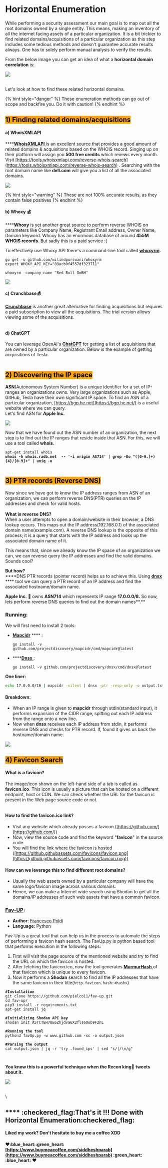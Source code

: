 # Horizontal Enumeration

While performing a security assessment our main goal is to map out all the root domains owned by a single entity. This means, making an inventory of all the internet facing assets of a particular organization. It is a bit trickier to find related domains/acquisitions of a particular organization as this step includes some tedious methods and doesn't guarantee accurate results always. One has to solely perform manual analysis to verify the results.

From the below image you can get an idea of what a **horizontal domain correlation** is:

![](../.gitbook/assets/enumeration-2-.png)

\
Let's look at how to find these related horizontal domains.

{% hint style="danger" %}
These enumeration methods can go out of scope and backfire you. Do it with caution!
{% endhint %}

## <mark style="background-color:orange;">1) Finding related domains/acquisitions</mark>

#### a) **WhoisXMLAPI**

****[**WhoisXMLAPI** ](https://www.whoisxmlapi.com/)is an excellent source that provides a good amount of related domains & acquisitions based on the WHOIS record. Singing up on their platform will assign you **500 free credits** which renews every month.\
Visit [https://tools.whoisxmlapi.com/reverse-whois-search](https://tools.whoisxmlapi.com/reverse-whois-search) . Searching with the root domain name like **dell.com** will give you a list of all the associated domains.

![](../.gitbook/assets/whoisxml.png)

{% hint style="warning" %}
These are not 100% accurate results, as they contain false positives &#x20;
{% endhint %}

#### b) **Whoxy** :moneybag:&#x20;

****[**Whoxy**](https://www.whoxy.com/) is yet another great source to perform reverse WHOIS on parameters like Company Name, Registrant Email address, Owner Name, Domain keyword. Whoxy has an enormous database of around **455M WHOIS records**. But sadly this is a paid service :(

To effectively use Whoxy API there's a command-line tool called [**whoxyrm**](https://github.com/MilindPurswani/whoxyrm)**.**

```
go get -u github.com/milindpurswani/whoxyrm
export WHOXY_API_KEY="89acb0f4557df3237l1"

whoxyrm -company-name "Red Bull GmBH"
```

![](../.gitbook/assets/whoxyrm.png)

#### c) Crunchbase:moneybag:&#x20;

[**Crunchbase**](https://www.crunchbase.com/) is another great alternative for finding acquisitions but requires a paid subscription to view all the acquisitions. The trial version allows viewing some of the acquisitions.

<figure><img src="../.gitbook/assets/crunchbase.png" alt=""><figcaption></figcaption></figure>

#### d) ChatGPT

You can leverage OpenAI's [**ChatGPT**](https://chat.openai.com/) for getting a list of acquisitions that are owned by a particular organization. Below is the example of getting acquisitions of Tesla.&#x20;

<figure><img src="../.gitbook/assets/ChatGPT acquistion.png" alt=""><figcaption></figcaption></figure>

##

## <mark style="background-color:orange;">2) Discovering the IP space</mark>

**ASN**(Autonomous System Number) is a unique identifier for a set of IP-ranges an organizations owns. Very large organizations such as Apple, GitHub, Tesla have their own significant IP space. To find an ASN of a particular organization, [https://bgp.he.net](https://bgp.he.net/) is a useful website where we can query.\
Let's find ASN for **Apple Inc.**

![](../.gitbook/assets/hurricane.png)

Now that we have found out the ASN number of an organization, the next step is to find out the IP ranges that reside inside that ASN. For this, we will use a tool called **whois.**

<pre class="language-bash"><code class="lang-bash">apt-get install whois
<strong>whois -h whois.radb.net  -- '-i origin AS714' | grep -Eo "([0-9.]+){4}/[0-9]+" | uniq -u
</strong></code></pre>

<figure><img src="../.gitbook/assets/whoiss.png" alt=""><figcaption></figcaption></figure>



## <mark style="background-color:orange;">3) PTR records (Reverse DNS)</mark>

Now since we have got to know the IP address ranges from ASN of an organization, we can perform reverse DNS(PTR) queries on the IP addresses and check for valid hosts.\
\
**What is reverse DNS?**\
When a user attempts to open a domain/website in their browser, a DNS lookup occurs. This maps out the IP address(192.168.0.1) of the associated domain name(example.com). A reverse DNS lookup is the opposite of this process; it is a query that starts with the IP address and looks up the associated domain name of it.

This means that, since we already know the IP space of an organization we can, we can reverse query the IP addresses and find the valid domains. Sounds cool?

**But how?**\
****DNS PTR records (pointer record) helps us to achieve this. Using [**dnsx**](https://github.com/projectdiscovery/dnsx) **** tool we can query a PTR record of an IP address and find the associated hostname/domain name.

**Apple Inc.** :apple:  owns **ASN714** which represents IP range **17.0.0.0/8.** So now, lets perform reverse DNS queries to find out the domain names**.**

### Running:

We will first need to install 2 tools:

*   [**Mapcidr**](https://github.com/projectdiscovery/mapcidr) **** :

    ```
    go install -v github.com/projectdiscovery/mapcidr/cmd/mapcidr@latest
    ```
*   ****[**Dnsx** ](https://github.com/projectdiscovery/dnsx):

    ```
    go install -v github.com/projectdiscovery/dnsx/cmd/dnsx@latest
    ```

**One liner:**

```bash
echo 17.0.0.0/16 | mapcidr -silent | dnsx -ptr -resp-only -o output.txt
```

#### Breakdown:

* When an IP range is given to **mapcidr** through stdin(standard input), it performs expansion of the CIDR range, spitting out each IP address from the range onto a new line.
* Now when **dnsx** receives each IP address from stdin, it performs reverse DNS and checks for PTR record. If, found it gives us back the hostname/domain name.

![](../.gitbook/assets/ptr.png)

##

## <mark style="background-color:orange;">4) Favicon Search</mark>

#### What is a favicon?

The image/icon shown on the left-hand side of a tab is called as **favicon.ico**. This icon is usually a picture that can be hosted on a different endpoint, host or CDN. We can check whether the URL for the favicon is present in the Web page source code or not.&#x20;

<figure><img src="../.gitbook/assets/Github favicon.png" alt=""><figcaption></figcaption></figure>

#### How to find the favicon.ico link?

* Visit any website which already posses a favicon ([https://github.com/](https://github.com/))
* Now, view the source code and find the keyword "**favicon**" in the source code.
* You will find the link where the favicon is hosted ([https://github.githubassets.com/favicons/favicon.png](https://github.githubassets.com/favicons/favicon.png))

#### How can we leverage this to find different root domains?

* Usually the web assets owned by a particular company will have the same logo/favicon image across various domains.&#x20;
* Hence, we can make a Internet wide search using Shodan to get all the domains/IP addresses of such web assets that have a common favicon.

### [Fav-UP](https://github.com/pielco11/fav-up):&#x20;

* **Author**: [Francesco Poldi](https://github.com/pielco11)
* **Language**: Python

Fav-Up is a great tool that can help us in the process to automate the steps of performing a favicon hash search. The FavUp.py is python based tool that performs execution in the following steps:&#x20;

1. First will visit the page source of the mentioned website and try to find the URL on which the favicon is hosted.
2. After fetching the favicon.ico, now the tool generates [**MurmurHash** ](https://en.wikipedia.org/wiki/MurmurHash)of that favicon which is unique to every favicon.
3. Now it performs a **Shodan** search to find all the IP addresses that have the same favicon in their title(`http.favicon.hash:<hash>`)

<pre><code><strong>#Installation
</strong>git clone https://github.com/pielco11/fav-up.git
cd fav-up/
pip3 install -r requirements.txt
apt-get install jq

<strong>#Initializing Shodan API key
</strong>shodan init A5TCTEH78E6Zhjdva6X2fls6Oob9F2hL

<strong>#Running the tool
</strong>python3 favUp.py -w www.github.com -sc -o output.json

<strong>#Parsing the output
</strong>cat output.json | jq -r 'try .found_ips' | sed "s/|/\n/g"

</code></pre>

<figure><img src="../.gitbook/assets/favUp(1).png" alt=""><figcaption></figcaption></figure>

**You know this is a powerful technique when the Recon king**:crown: **tweets about it.**

![](../.gitbook/assets/jhaddixtweet.png)

\
\


## &#x20;**** :checkered\_flag:**That's it !!! Done with Horizontal Enumeration**:checkered\_flag:&#x20;

#### Liked my work? Don't hesitate to buy me a coffee XDD

#### :heart::blue\_heart::green\_heart: [https://www.buymeacoffee.com/siddheshparab](https://www.buymeacoffee.com/siddheshparab) :green\_heart: :blue\_heart: :heart:&#x20;









